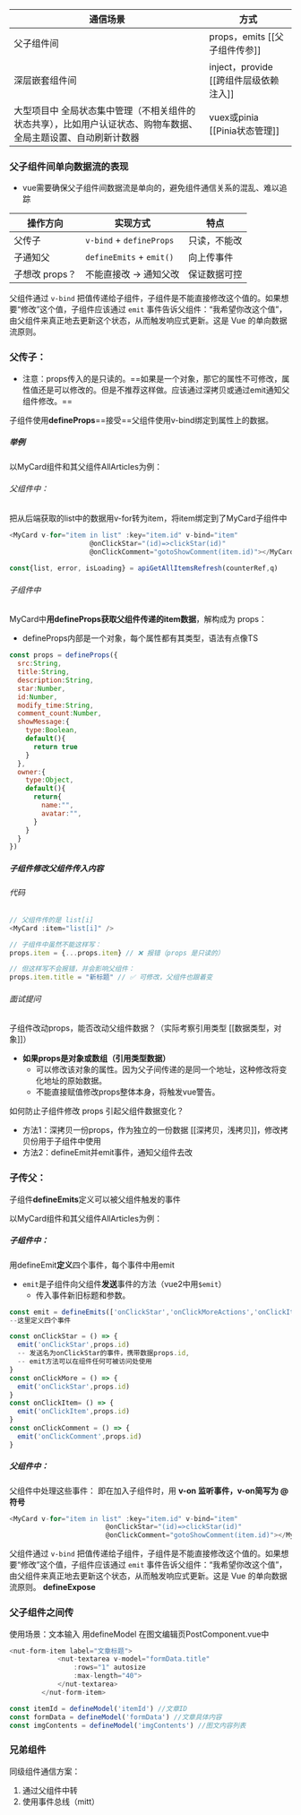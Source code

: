 
| 通信场景                                                     | 方式                           |
| -------------------------------------------------------- | ---------------------------- |
| 父子组件间                                                    | props，emits [[父子组件传参]]       |
| 深层嵌套组件间                                                  | inject，provide [[跨组件层级依赖注入]] |
| 大型项目中 全局状态集中管理（不相关组件的状态共享），比如用户认证状态、购物车数据、全局主题设置、自动刷新计数器 | vuex或pinia [[Pinia状态管理]]     |
### 父子组件间单向数据流的表现

- vue需要确保父子组件间数据流是单向的，避免组件通信关系的混乱、难以追踪

| 操作方向       | 实现方式                     | 特点     |
| ---------- | ------------------------ | ------ |
| 父传子        | `v-bind` + `defineProps` | 只读，不能改 |
| 子通知父       | `defineEmits` + `emit()` | 向上传事件  |
| 子想改 props？ | 不能直接改 → 通知父改             | 保证数据可控 |
父组件通过 `v-bind` 把值传递给子组件，子组件是不能直接修改这个值的。如果想要“修改”这个值，子组件应该通过 `emit` 事件告诉父组件：“我希望你改这个值”，由父组件来真正地去更新这个状态，从而触发响应式更新。这是 Vue 的单向数据流原则。
### 父传子：
- 注意：props传入的是只读的。==如果是一个对象，那它的属性不可修改，属性值还是可以修改的。但是不推荐这样做。应该通过深拷贝或通过emit通知父组件修改。==

子组件使用**defineProps**==接受==父组件使用v-bind绑定到属性上的数据。
##### 举例
以MyCard组件和其父组件AllArticles为例：
###### 父组件中：
把从后端获取的list中的数据用v-for转为item，将item绑定到了MyCard子组件中
```js
<MyCard v-for="item in list" :key="item.id" v-bind="item"
                    @onClickStar="(id)=>clickStar(id)"
                    @onClickComment="gotoShowComment(item.id)"></MyCard>
                    
const{list, error, isLoading} = apiGetAllItemsRefresh(counterRef,q)
```

###### 子组件中
MyCard中**用defineProps获取父组件传递的item数据**，解构成为 props：
- defineProps内部是一个对象，每个属性都有其类型，语法有点像TS
```js
const props = defineProps({
  src:String,
  title:String,
  description:String,
  star:Number,
  id:Number,
  modify_time:String,
  comment_count:Number,
  showMessage:{
    type:Boolean,
    default(){
      return true
    }
  },
  owner:{
    type:Object,
    default(){
      return{
        name:"",
        avatar:"",
      }
    }
  }
})
```
##### 子组件修改父组件传入内容
###### 代码

```js
// 父组件传的是 list[i]
<MyCard :item="list[i]" />

// 子组件中虽然不能这样写：
props.item = {...props.item} // ❌ 报错（props 是只读的）

// 但这样写不会报错，并会影响父组件：
props.item.title = "新标题" // ✅ 可修改，父组件也跟着变
```
###### 面试提问

子组件改动props，能否改动父组件数据？（实际考察引用类型 [[数据类型，对象]]）
- **如果props是对象或数组（引用类型数据）**
	- 可以修改该对象的属性。因为父子间传递的是同一个地址，这种修改将变化地址的原始数据。
	- 不能直接赋值修改props整体本身，将触发vue警告。

如何防止子组件修改 props 引起父组件数据变化？
- 方法1：深拷贝一份props，作为独立的一份数据 [[深拷贝，浅拷贝]]，修改拷贝份用于子组件中使用
- 方法2：defineEmit并emit事件，通知父组件去改
### 子传父：
子组件**defineEmits**定义可以被父组件触发的事件

以MyCard组件和其父组件AllArticles为例：
##### 子组件中：
用defineEmit**定义**四个事件，每个事件中用emit
- `emit`是子组件向父组件**发送**事件的方法（vue2中用`$emit`）
	- 传入事件新旧标题和参数。
```js
const emit = defineEmits(['onClickStar','onClickMoreActions','onClickItem','onClickComment'])
--这里定义四个事件

const onClickStar = () => {
  emit('onClickStar',props.id) 
  -- 发送名为onClickStar的事件，携带数据props.id, 
  -- emit方法可以在组件任何可被访问处使用
}
const onClickMore = () => {
  emit('onClickStar',props.id)
}
const onClickItem= () => {
  emit('onClickItem',props.id)
}
const onClickComment = () => {
  emit('onClickComment',props.id)
}
```

##### 父组件中：
父组件中处理这些事件：
即在加入子组件时，用 **v-on 监听事件，v-on简写为 @ 符号**
```js
<MyCard v-for="item in list" :key="item.id" v-bind="item"
                        @onClickStar="(id)=>clickStar(id)"
                        @onClickComment="gotoShowComment(item.id)"></MyCard>
```
父组件通过 `v-bind` 把值传递给子组件，子组件是不能直接修改这个值的。如果想要“修改”这个值，子组件应该通过 `emit` 事件告诉父组件：“我希望你改这个值”，由父组件来真正地去更新这个状态，从而触发响应式更新。这是 Vue 的单向数据流原则。
**defineExpose** 


### 父子组件之间传
使用场景：文本输入
用defineModel
在图文编辑页PostComponent.vue中
```js
<nut-form-item label="文章标题">
            <nut-textarea v-model="formData.title"
                :rows="1" autosize
                :max-length="40">
            </nut-textarea>
        </nut-form-item>

const itemId = defineModel('itemId') //文章ID
const formData = defineModel('formData') //文章具体内容
const imgContents = defineModel('imgContents') //图文内容列表
```


### 兄弟组件
同级组件通信方案：
1. 通过父组件中转
2. 使用事件总线（mitt）


